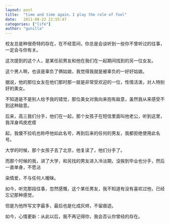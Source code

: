 ```yaml
---
layout: post
title:  "time and time again，I play the role of fool"
date:   2011-08-22 22:55:47
categories: ["life"]
author: "gunilla"
---
```



校友总是种很奇特的存在，在不经意间，你总是会谈听到一些你不曾听过的往事，一定会与你有关。

这次提到的这个人，是某任前男友和他在我们在一起期间找到的另一位女友。

这个男人啊，也该是辜负了俩姑娘，我觉得我就是被辜负的一好好姑娘。

据说，他的那位女友在他们那时那一层是非常受欢迎的一位，性情活泼，对人特别好的美女。

不知道是不是别人给予我的错觉，那位美女对我向来抱有敌意，虽然我从来感受不到这种敌意。

后来，高三我们分手，他们在一起，那个女孩子在短信里面叫他老公，听到这里，我浑身鸡皮疙瘩

起，我傻不拉叽也称呼他如此名号，再到后来的任何的男友，我都拒绝使用此名号。

大学的时候，那个女孩子去了北京，他复读了，他们分手了。

而那个时候的我，进了大学，和另找的男友进入冷淡期，没挨到毕业也分手，然后一直单身，不愿沾

染情爱，不与任何人暧昧。

如今，听完那段往事，忽然感慨，这个某任男友，我不知道有没有喜欢过他，已经忘记那种感觉，

但是为他所写文字最多，最后也是化成灰烬，不留痕迹。

如今，心情更新：从此以后，我不再记得你，我会否认你曾经的存在。

